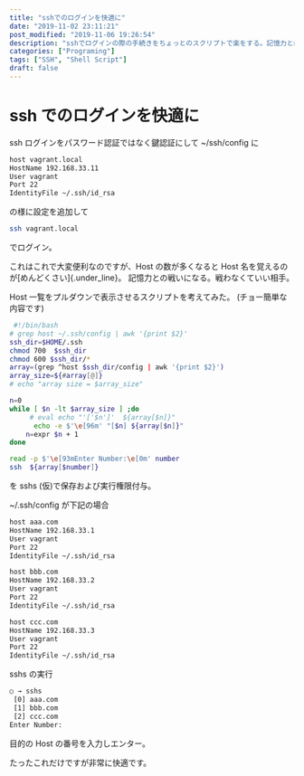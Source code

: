 ```yaml
---
title: "sshでのログインを快適に"
date: "2019-11-02 23:11:21"
post_modified: "2019-11-06 19:26:54"
description: "sshでログインの際の手続きをちょっとのスクリプトで楽をする。記憶力とは戦わない。"
categories: ["Programing"]
tags: ["SSH", "Shell Script"]
draft: false
---
```


# ssh でのログインを快適に

ssh ログインをパスワード認証ではなく鍵認証にして \~/ssh/config に

```bash
host vagrant.local
HostName 192.168.33.11
User vagrant
Port 22
IdentityFile ~/.ssh/id_rsa
```

の様に設定を追加して

```bash
ssh vagrant.local
```

でログイン。

これはこれで大変便利なのですが、Host の数が多くなると Host 名を覚えるのが[めんどくさい]{.under_line}。
記憶力との戦いになる。戦わなくていい相手。

Host 一覧をプルダウンで表示させるスクリプトを考えてみた。
(チョー簡単な内容です)

```bash
 #!/bin/bash
# grep host ~/.ssh/config | awk '{print $2}'
ssh_dir=$HOME/.ssh
chmod 700  $ssh_dir
chmod 600 $ssh_dir/*
array=(grep ^host $ssh_dir/config | awk '{print $2}')
array_size=${#array[@]}
# echo "array size = $array_size"

n=0
while [ $n -lt $array_size ] ;do
     # eval echo "'['$n']'  ${array[$n]}"
      echo -e $'\e[96m' "[$n] ${array[$n]}"
    n=expr $n + 1
done

read -p $'\e[93mEnter Number:\e[0m' number
ssh  ${array[$number]}
```

を sshs (仮)で保存および実行権限付与。

\~/.ssh/config が下記の場合

```bash
host aaa.com
HostName 192.168.33.1
User vagrant
Port 22
IdentityFile ~/.ssh/id_rsa

host bbb.com
HostName 192.168.33.2
User vagrant
Port 22
IdentityFile ~/.ssh/id_rsa

host ccc.com
HostName 192.168.33.3
User vagrant
Port 22
IdentityFile ~/.ssh/id_rsa
```

sshs の実行

```bash
○ → sshs
 [0] aaa.com
 [1] bbb.com
 [2] ccc.com
Enter Number:
```

目的の Host の番号を入力しエンター。

たったこれだけですが非常に快適です。
